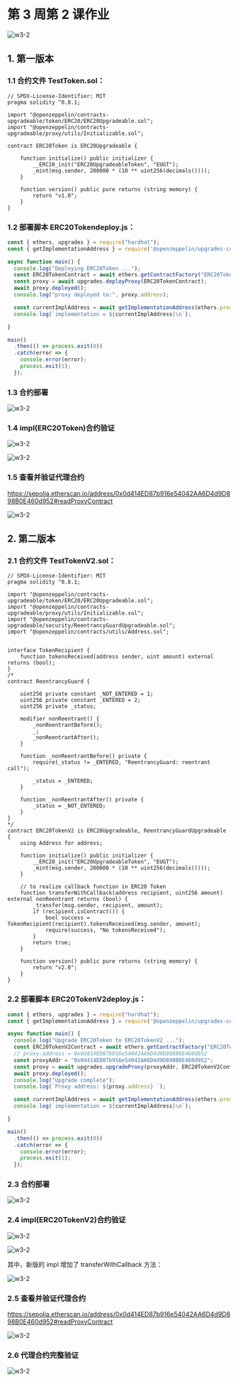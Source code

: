 # 第 3 周第 2 课作业
![w3-2](./IMG/Assignment_w3-2.png)
## 1. 第一版本

### 1.1 合约文件 TestToken.sol：

```solidity
// SPDX-License-Identifier: MIT
pragma solidity ^0.8.1;

import "@openzeppelin/contracts-upgradeable/token/ERC20/ERC20Upgradeable.sol";
import "@openzeppelin/contracts-upgradeable/proxy/utils/Initializable.sol";

contract ERC20Token is ERC20Upgradeable {

    function initialize() public initializer {
        __ERC20_init("ERC20UpgradeableToken", "EUGT");
        _mint(msg.sender, 200000 * (10 ** uint256(decimals())));
    }

    function version() public pure returns (string memory) {
        return "v1.0";
    }
}

```

### 1.2 部署脚本 ERC20Tokendeploy.js：

```javascript
const { ethers, upgrades } = require("hardhat");
const { getImplementationAddress } = require('@openzeppelin/upgrades-core');

async function main() {
  console.log("Deploying ERC20Token ...");
  const ERC20TokenContract = await ethers.getContractFactory("ERC20Token");
  const proxy = await upgrades.deployProxy(ERC20TokenContract);       
  await proxy.deployed();
  console.log("proxy deployed to:", proxy.address);

  const currentImplAddress = await getImplementationAddress(ethers.provider, proxy.address);
  console.log(`implementation = ${currentImplAddress}\n`);

}

main()
  .then(() => process.exit(0))
  .catch(error => {
    console.error(error);
    process.exit(1);
  });
```

### 1.3 合约部署

![w3-2](./IMG/1_ImplDeploy_ERC20Token.png)


### 1.4 impl(ERC20Token)合约验证

![w3-2](./IMG/2_ImplVerification_ERC20Token.png)

![w3-2](./IMG/3_Impl_EtherscanSepolia_ERC20Token.png)

### 1.5 查看并验证代理合约

https://sepolia.etherscan.io/address/0x0d414ED87b916e54042AA6D4d9D898B0E460d952#readProxyContract

![w3-2](./IMG/4_Proxy_EtherscanSepolia_ERC20Token.png)



## 2. 第二版本

### 2.1 合约文件 TestTokenV2.sol：

```solidity
// SPDX-License-Identifier: MIT
pragma solidity ^0.8.1;

import "@openzeppelin/contracts-upgradeable/token/ERC20/ERC20Upgradeable.sol";
import "@openzeppelin/contracts-upgradeable/proxy/utils/Initializable.sol";
import "@openzeppelin/contracts-upgradeable/security/ReentrancyGuardUpgradeable.sol";
import "@openzeppelin/contracts/utils/Address.sol";


interface TokenRecipient {
    function tokensReceived(address sender, uint amount) external returns (bool);
}
/*
contract ReentrancyGuard {

    uint256 private constant _NOT_ENTERED = 1;
    uint256 private constant _ENTERED = 2;
    uint256 private _status;

    modifier nonReentrant() {
        _nonReentrantBefore();
        _;
        _nonReentrantAfter();
    }

    function _nonReentrantBefore() private {
        require(_status != _ENTERED, "ReentrancyGuard: reentrant call");

        _status = _ENTERED;
    }

    function _nonReentrantAfter() private {
        _status = _NOT_ENTERED;
    }
}
*/
contract ERC20TokenV2 is ERC20Upgradeable, ReentrancyGuardUpgradeable {
    using Address for address;

    function initialize() public initializer {
        __ERC20_init("ERC20UpgradeableToken", "EUGT");
        _mint(msg.sender, 200000 * (10 ** uint256(decimals())));
    }

    // to realize callback function in ERC20 Token
    function transferWithCallback(address recipient, uint256 amount) external nonReentrant returns (bool) {
        _transfer(msg.sender, recipient, amount);    
        if (recipient.isContract()) {                                                  
            bool success = TokenRecipient(recipient).tokensReceived(msg.sender, amount);
            require(success, "No tokensReceived");
        }
        return true;
    }

    function version() public pure returns (string memory) {
        return "v2.0";
    }
}

```

### 2.2 部署脚本 ERC20TokenV2deploy.js：

```javascript
const { ethers, upgrades } = require("hardhat");
const { getImplementationAddress } = require('@openzeppelin/upgrades-core');

async function main() {
  console.log("Upgrade ERC20Token to ERC20TokenV2 ...");
  const ERC20TokenV2Contract = await ethers.getContractFactory("ERC20TokenV2");  
  // proxy.address = 0x0d414ED87b916e54042AA6D4d9D898B0E460d952  
  const proxyAddr = "0x0d414ED87b916e54042AA6D4d9D898B0E460d952";    
  const proxy = await upgrades.upgradeProxy(proxyAddr, ERC20TokenV2Contract);
  await proxy.deployed();
  console.log("Upgrade complete");  
  console.log(`Proxy address: ${proxy.address} `);

  const currentImplAddress = await getImplementationAddress(ethers.provider, proxy.address);
  console.log(`implementation = ${currentImplAddress}\n`);

}

main()
  .then(() => process.exit(0))
  .catch(error => {
    console.error(error);
    process.exit(1);
  });
```

### 2.3 合约部署

![w3-2](./IMG/5_ImplDeploy_ERC20TokenV2.png)


### 2.4 impl(ERC20TokenV2)合约验证

![w3-2](./IMG/6_ImplVerification_ERC20TokenV2.png)<br>

![w3-2](./IMG/7_Impl_EtherscanSepolia_ERC20TokenV2.png)<br>

其中，新版的 impl 增加了 transferWithCallback 方法：<br>

![w3-2](./IMG/7a_Impl_EtherscanSepolia_ERC20TokenV2_NewFunction.png)

### 2.5 查看并验证代理合约

https://sepolia.etherscan.io/address/0x0d414ED87b916e54042AA6D4d9D898B0E460d952#readProxyContract

![w3-2](./IMG/8_Proxy_EtherscanSepolia_ERC20TokenV2.png)

### 2.6 代理合约完整验证

![w3-2](./IMG/9_Proxy_FullyVerification.png)


